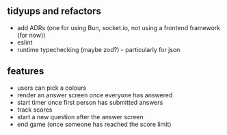 ## tidyups and refactors

- add ADRs (one for using Bun, socket.io, not using a frontend framework (for
  now))
- eslint
- runtime typechecking (maybe zod?) - particularly for json

## features

- users can pick a colours
- render an answer screen once everyone has answered
- start timer once first person has submitted answers
- track scores
- start a new question after the answer screen
- end game (once someone has reached the score limit)
